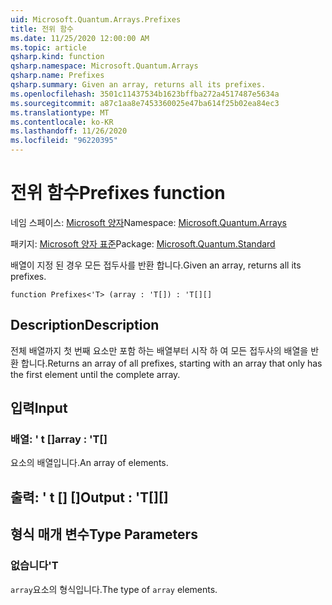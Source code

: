 ```yaml
---
uid: Microsoft.Quantum.Arrays.Prefixes
title: 전위 함수
ms.date: 11/25/2020 12:00:00 AM
ms.topic: article
qsharp.kind: function
qsharp.namespace: Microsoft.Quantum.Arrays
qsharp.name: Prefixes
qsharp.summary: Given an array, returns all its prefixes.
ms.openlocfilehash: 3501c11437534b1623bffba272a4517487e5634a
ms.sourcegitcommit: a87c1aa8e7453360025e47ba614f25b02ea84ec3
ms.translationtype: MT
ms.contentlocale: ko-KR
ms.lasthandoff: 11/26/2020
ms.locfileid: "96220395"
---
```

# <a name="prefixes-function"></a><span data-ttu-id="92967-102">전위 함수</span><span class="sxs-lookup"><span data-stu-id="92967-102">Prefixes function</span></span>

<span data-ttu-id="92967-103">네임 스페이스: [Microsoft 양자](xref:Microsoft.Quantum.Arrays)</span><span class="sxs-lookup"><span data-stu-id="92967-103">Namespace: [Microsoft.Quantum.Arrays](xref:Microsoft.Quantum.Arrays)</span></span>

<span data-ttu-id="92967-104">패키지: [Microsoft 양자 표준](https://nuget.org/packages/Microsoft.Quantum.Standard)</span><span class="sxs-lookup"><span data-stu-id="92967-104">Package: [Microsoft.Quantum.Standard](https://nuget.org/packages/Microsoft.Quantum.Standard)</span></span>


<span data-ttu-id="92967-105">배열이 지정 된 경우 모든 접두사를 반환 합니다.</span><span class="sxs-lookup"><span data-stu-id="92967-105">Given an array, returns all its prefixes.</span></span>

```qsharp
function Prefixes<'T> (array : 'T[]) : 'T[][]
```


## <a name="description"></a><span data-ttu-id="92967-106">Description</span><span class="sxs-lookup"><span data-stu-id="92967-106">Description</span></span>

<span data-ttu-id="92967-107">전체 배열까지 첫 번째 요소만 포함 하는 배열부터 시작 하 여 모든 접두사의 배열을 반환 합니다.</span><span class="sxs-lookup"><span data-stu-id="92967-107">Returns an array of all prefixes, starting with an array that only has the first element until the complete array.</span></span>

## <a name="input"></a><span data-ttu-id="92967-108">입력</span><span class="sxs-lookup"><span data-stu-id="92967-108">Input</span></span>

### <a name="array--t"></a><span data-ttu-id="92967-109">배열: ' t []</span><span class="sxs-lookup"><span data-stu-id="92967-109">array : 'T[]</span></span>

<span data-ttu-id="92967-110">요소의 배열입니다.</span><span class="sxs-lookup"><span data-stu-id="92967-110">An array of elements.</span></span>



## <a name="output--t"></a><span data-ttu-id="92967-111">출력: ' t [] []</span><span class="sxs-lookup"><span data-stu-id="92967-111">Output : 'T[][]</span></span>



## <a name="type-parameters"></a><span data-ttu-id="92967-112">형식 매개 변수</span><span class="sxs-lookup"><span data-stu-id="92967-112">Type Parameters</span></span>

### <a name="t"></a><span data-ttu-id="92967-113">없습니다</span><span class="sxs-lookup"><span data-stu-id="92967-113">'T</span></span>

<span data-ttu-id="92967-114">`array`요소의 형식입니다.</span><span class="sxs-lookup"><span data-stu-id="92967-114">The type of `array` elements.</span></span>